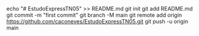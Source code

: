 echo "# EstudoExpressTN05" >> README.md
git init
git add README.md
git commit -m "first commit"
git branch -M main
git remote add origin https://github.com/caconeves/EstudoExpressTN05.git
git push -u origin main